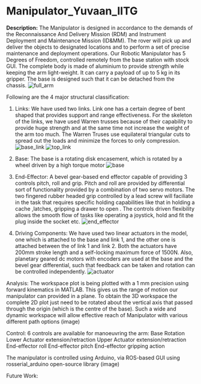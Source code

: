 # Manipulator_Yuvaan_IITG

**Description:**
The Manipulator is designed in accordance to the demands of the Reconnaissance And Delivery Mission (RDM) and Instrument Deployment and Maintenance Mission (ID&MM). The rover will pick up and deliver the objects to designated locations and to perform a set of precise maintenance and deployment operations.
Our Robotic Manipulator has 5 Degrees of Freedom, controlled remotely from the base station with stock GUI. The complete body is made of aluminium to provide strength while keeping the arm light-weight. It can carry a payload of up to 5 kg in its gripper. The base is designed such that it can be detached from the chassis.
![full_arm](https://user-images.githubusercontent.com/83658560/178336798-dac7a332-7895-49a0-bcf1-128f333a1912.png)

Following are the 4 major structural classification:
1. Links:
      We have used two links. Link one has a certain degree of bent shaped that provides support and range effectiveness. For the skeleton of the links, we have used Warren trusses because of their capability to provide huge strength and at the same time not increase the weight of the arm too much. The Warren Truses use equilateral triangular cuts to spread out the loads and minimize the forces to only compression.
![base_link](https://user-images.githubusercontent.com/83658560/178335918-9fa58f45-837b-4368-8bf1-23d52a8ae348.PNG)
![top_link](https://user-images.githubusercontent.com/83658560/178336732-2a8cfa19-860b-4302-a34b-2e4fbfc708bd.png)

      
2. Base:
      The base is a rotating disk encasement, which is rotated by a wheel driven by a high torque motor
![base](https://user-images.githubusercontent.com/83658560/178335992-f46a97b5-be71-4fe7-9a85-82ea9627322e.PNG)

      
3. End-Effector:
      A bevel gear-based end effector capable of providing 3 controls pitch, roll and grip. Pitch and roll are provided by differential sort of functionality provided by a combination of two servo motors. The two fingered rubber headed grip controlled by a lead screw will faciliate in the task that requires specific holding capabilities like that in holding a cache ,latches, gripping a drawer to open . The controls driven flexibility allows the smooth flow of tasks like operating a joystick, hold and fit the plug inside the socket etc. 
![end_effector](https://user-images.githubusercontent.com/83658560/178336034-9fd66cc4-2b90-4066-bf06-a4a6efe13ee0.PNG)

      
4. Driving Components:
       We have used two linear actuators in the model, one which is attached to the base and link 1, and the other one is attached between the of link 1 and link 2. Both the actuators have 200mm stroke length and a self-locking maximum force of 1500N. Also, planetary geared dc motors with encoders are used at the base and the bevel gear differential, such that feedback can be taken and rotation can be controlled independently.
![actuator](https://user-images.githubusercontent.com/83658560/178337158-939fbe5f-a17c-42de-ad46-e40128fe464d.PNG)

       
Analysis:
The workspace plot is being plotted with a 1 mm precision using forward kinematics in MATLAB. This gives us the range of motion our manipulator can provided in a plane. To obtain the 3D workspace the complete 2D plot just need to be rotated about the vertical axis that passed through the origin (which is the centre of the base). Such a wide and dynamic workspace will allow effective reach of Manipulator with various different path options
(image)

Control:
6 controls are available for manoeuvring the arm:
Base Rotation
Lower Actuator extension/retraction
Upper Actuator extension/retraction
End-effector roll
End-effector pitch
End-effector gripping action

The manipulator is controlled using Arduino, via ROS-based GUI using rosserial_arduino open-source library
(image)

Future Work:

